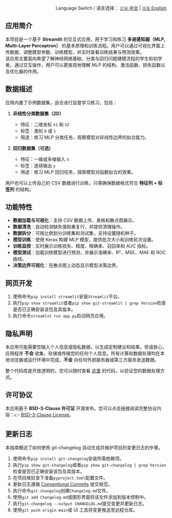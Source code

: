 <p align="right">
  Language Switch / 语言选择：
  <a href="./README.zh-CN.md">🇨🇳 中文</a> | <a href="./README.md">🇬🇧 English</a>
</p>

**应用简介**
---
本项目是一个基于 **Streamlit** 的交互式应用，用于学习和练习 **多层感知器（MLP, Multi-Layer Perceptron）**
的基本原理和训练流程。用户可以通过可视化界面上传数据、调整模型参数、训练模型，并实时查看训练结果与预测效果。  
该应用主要面向希望了解神经网络基础、分类与回归问题建模流程的学生和初学者。通过交互操作，用户可以更直观地理解 MLP
的结构、激活函数、损失函数以及优化器的作用。

**数据描述**
---
应用内置了示例数据集，适合进行监督学习练习，包括：

1. **非线性分类数据集（2D）**
    - 特征：二维坐标 `X1` 和 `X2`
    - 标签：类别 `0` 或 `1`
    - 用途：练习 MLP 分类任务，观察模型对非线性边界的拟合能力。

2. **回归数据集（可选）**
    - 特征：一维或多维输入 `X`
    - 标签：连续输出 `y`
    - 用途：练习 MLP 回归任务，探索模型对函数拟合的效果。

用户也可以上传自己的 CSV 数据进行训练，只需确保数据格式符合 **特征列 + 标签列** 的结构。

**功能特性**
---

- **数据加载与可视化**：支持 CSV 数据上传、表格和散点图展示。
- **数据清洗**：自动检测缺失值和重复行，并提供清理操作。
- **数据拆分**：可按比例划分训练集和测试集，支持设置随机种子。
- **模型训练**：使用 Keras 构建 MLP 模型，提供批次大小和训练轮次设置。
- **训练监控**：实时展示训练损失、精度、精确率、召回率和 AUC 指标。
- **模型测试**：加载训练模型进行预测，并展示准确率、R²、MSE、MAE 和 ROC 曲线。
- **决策边界可视化**：在散点图上动态显示模型决策边界。

**网页开发**
---

1. 使用命令`pip install streamlit`安装`Streamlit`平台。
2. 执行`pip show streamlit`或者`pip show git-streamlit | grep Version`检查是否已正确安装该包及其版本。
3. 执行命令`streamlit run app.py`启动网页应用。

**隐私声明**
---
本应用可能需要您输入个人信息或隐私数据，以生成定制建议和结果。但请放心，应用程序 **不会**
收集、存储或传输您的任何个人信息。所有计算和数据处理均在本地浏览器或运行环境中完成，**不会** 向任何外部服务器或第三方服务发送数据。

整个代码库是开放透明的，您可以随时查看 [这里](./) 的代码，以验证您的数据处理方式。

**许可协议**
---
本应用基于 **BSD-3-Clause 许可证** 开源发布。您可以点击链接阅读完整协议内容：👉 [BSD-3-Clause License](./LICENSE)。

**更新日志**
---
本指南概述了如何使用 git-changelog 自动生成并维护项目的变更日志的步骤。

1. 使用命令`pip install git-changelog`安装所需依赖项。
2. 执行`pip show git-changelog`或者`pip show git-changelog | grep Version`检查是否已正确安装该包及其版本。
3. 在项目根目录下准备`pyproject.toml`配置文件。
4. 更新日志遵循 [Conventional Commits](https://www.conventionalcommits.org/zh-hans/v1.0.0/) 提交规范。
5. 执行命令`git-changelog`创建`Changelog.md`文件。
6. 使用`git add Changelog.md`或图形界面将该文件添加到版本控制中。
7. 执行`git-changelog --output CHANGELOG.md`提交变更并更新日志。
8. 使用`git push origin main`或 UI 工具将变更推送至远程仓库。
